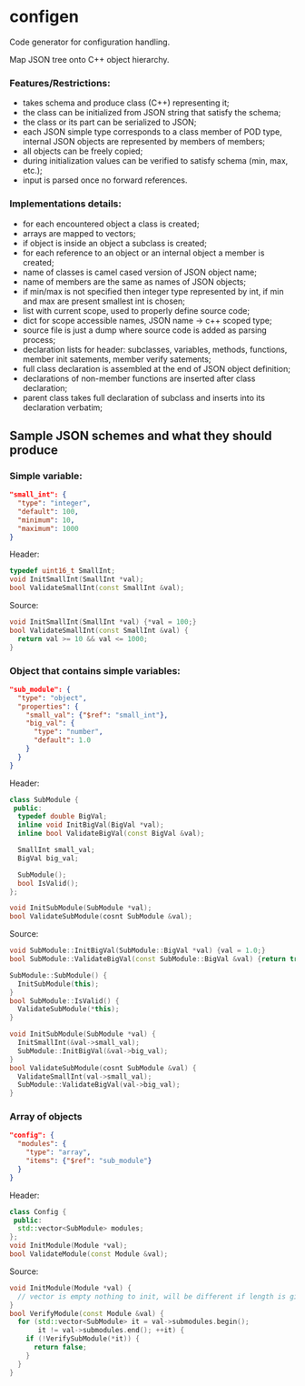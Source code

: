 # configen

Code generator for configuration handling.

Map JSON tree onto C++ object hierarchy.

### Features/Restrictions:

- takes schema and produce class (C++) representing it;
- the class can be initialized from JSON string that satisfy the
  schema;
- the class or its part can be serialized to JSON;
- each JSON simple type corresponds to a class member of POD type,
  internal JSON objects are represented by members of members;
- all objects can be freely copied;
- during initialization values can be verified to satisfy schema (min,
  max, etc.);
- input is parsed once no forward references.

### Implementations details:

- for each encountered object a class is created;
- arrays are mapped to vectors;
- if object is inside an object a subclass is created;
- for each reference to an object or an internal object a member is
  created;
- name of classes is camel cased version of JSON object name;
- name of members are the same as names of JSON objects;
- if min/max is not specified then integer type represented by int, if
  min and max are present smallest int is chosen;
- list with current scope, used to properly define source code;
- dict for scope accessible names, JSON name -> c++ scoped type;
- source file is just a dump where source code is added as parsing
  process;
- declaration lists for header: subclasses, variables, methods,
  functions, member init satements, member verify satements;
- full class declaration is assembled at the end of JSON object
  definition;
- declarations of non-member functions are inserted after class
  declaration;
- parent class takes full declaration of subclass and inserts into its
  declaration verbatim;
  

## Sample JSON schemes and what they should produce

### Simple variable:
```json
"small_int": {
  "type": "integer",
  "default": 100,
  "minimum": 10,
  "maximum": 1000
}
```
Header:
```c++
typedef uint16_t SmallInt;
void InitSmallInt(SmallInt *val);
bool ValidateSmallInt(const SmallInt &val);
```
Source:
```c++
void InitSmallInt(SmallInt *val) {*val = 100;}
bool ValidateSmallInt(const SmallInt &val) {
  return val >= 10 && val <= 1000;
} 
```

### Object that contains simple variables:
```json
"sub_module": {
  "type": "object",
  "properties": {
    "small_val": {"$ref": "small_int"},
    "big_val": {
      "type": "number",
      "default": 1.0
    }
  }
}
```
Header:
```c++
class SubModule {
 public:
  typedef double BigVal;
  inline void InitBigVal(BigVal *val);
  inline bool ValidateBigVal(const BigVal &val);

  SmallInt small_val;
  BigVal big_val;

  SubModule();
  bool IsValid();
};

void InitSubModule(SubModule *val);
bool ValidateSubModule(cosnt SubModule &val);
```
Source:
```c++
void SubModule::InitBigVal(SubModule::BigVal *val) {val = 1.0;}
bool SubModule::ValidateBigVal(const SubModule::BigVal &val) {return true;}

SubModule::SubModule() {
  InitSubModule(this);
}
bool SubModule::IsValid() {
  ValidateSubModule(*this);
}

void InitSubModule(SubModule *val) {
  InitSmallInt(&val->small_val);
  SubModule::InitBigVal(&val->big_val);
}
bool ValidateSubModule(cosnt SubModule &val) {
  ValidateSmallInt(val->small_val);
  SubModule::ValidateBigVal(val->big_val);
}
```

### Array of objects

```json
"config": {
  "modules": {
    "type": "array",
	"items": {"$ref": "sub_module"}	
  }
}
```

Header:
```c++
class Config {
 public:
  std::vector<SubModule> modules;
};
void InitModule(Module *val);
bool ValidateModule(const Module &val);
```

Source:
```c++
void InitModule(Module *val) {
  // vector is empty nothing to init, will be different if length is given
}
bool VerifyModule(const Module &val) {
  for (std::vector<SubModule> it = val->submodules.begin();
       it != val->submodules.end(); ++it) {
	if (!VerifySubModule(*it)) {
	  return false;
	}
  }
}
```
